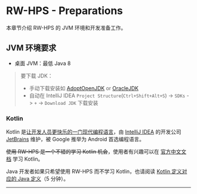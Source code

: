 # RW-HPS - Preparations

本章节介绍 RW-HPS 的 JVM 环境和开发准备工作。

## JVM 环境要求
- 桌面 JVM：最低 Java 8

> 要下载 JDK：
> - 手动下载安装如 [AdoptOpenJDK](https://adoptopenjdk.net/) or [OracleJDK](https://www.oracle.com/java/technologies/javase-downloads.html)
> - 自动在 IntelliJ IDEA `Project Structure`(`Ctrl+Shift+Alt+S`) -> `SDKs` -> `+` -> `Download JDK` 下载安装

### Kotlin

Kotlin 是[让开发人员更快乐的一门现代编程语言](https://www.kotlincn.net/)，由 [IntelliJ IDEA](https://www.jetbrains.com/idea/) 的开发公司 [JetBrains](https://www.jetbrains.com/) 维护，被 Google 推举为 Android 首选编程语言。

~~使用 RW-HPS 是一个不错的学习 Kotlin 机会~~，使用者有兴趣可以在 [官方中文文档](https://www.kotlincn.net/docs/reference/) 学习 Kotlin。

Java 开发者如果只希望使用 RW-HPS 而不学习 Kotlin，也请阅读 [Kotlin 定义对应的 Java 定义](../plugin/KotlinAndJava.md)（5 分钟）。


----

